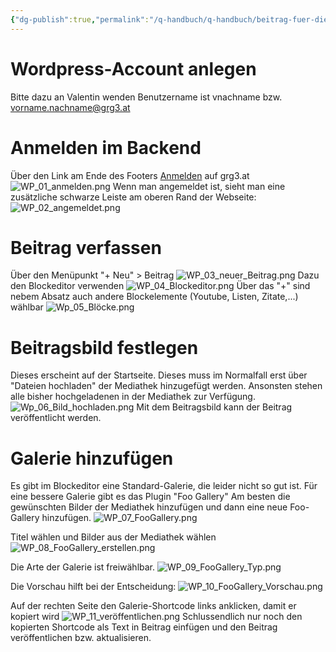 ```yaml
---
{"dg-publish":true,"permalink":"/q-handbuch/q-handbuch/beitrag-fuer-die-webseite/"}
---
```


# Wordpress-Account anlegen
Bitte dazu an Valentin wenden
Benutzername ist vnachname bzw. vorname.nachname@grg3.at

# Anmelden im Backend
Über den Link am Ende des Footers [Anmelden](https://www.grg3.at/wp-admin) auf grg3.at
![WP_01_anmelden.png](/img/user/Q-Handbuch/Bilder/WP_01_anmelden.png)
Wenn man angemeldet ist, sieht man eine zusätzliche schwarze Leiste am oberen Rand der Webseite:
![WP_02_angemeldet.png](/img/user/Q-Handbuch/Bilder/WP_02_angemeldet.png)
# Beitrag verfassen
Über den Menüpunkt "+ Neu" > Beitrag
![WP_03_neuer_Beitrag.png](/img/user/Q-Handbuch/Bilder/WP_03_neuer_Beitrag.png)
Dazu den Blockeditor verwenden
![WP_04_Blockeditor.png](/img/user/Q-Handbuch/Bilder/WP_04_Blockeditor.png)
Über das "+" sind nebem Absatz auch andere Blockelemente (Youtube, Listen, Zitate,...) wählbar
![Wp_05_Blöcke.png](/img/user/Q-Handbuch/Bilder/Wp_05_Bl%C3%B6cke.png)
# Beitragsbild festlegen
Dieses erscheint auf der Startseite.
Dieses muss im Normalfall erst über "Dateien hochladen" der Mediathek hinzugefügt werden.
Ansonsten stehen alle bisher hochgeladenen in der Mediathek zur Verfügung.
![Wp_06_Bild_hochladen.png](/img/user/Q-Handbuch/Bilder/Wp_06_Bild_hochladen.png)
Mit dem Beitragsbild kann der Beitrag veröffentlicht werden.
# Galerie hinzufügen
Es gibt im Blockeditor eine Standard-Galerie, die leider nicht so gut ist.
Für eine bessere Galerie gibt es das Plugin "Foo Gallery"
Am besten die gewünschten Bilder der Mediathek hinzufügen und dann eine neue Foo-Gallery hinzufügen.
![WP_07_FooGallery.png](/img/user/Q-Handbuch/Bilder/WP_07_FooGallery.png)

Titel wählen und Bilder aus der Mediathek wählen
![WP_08_FooGallery_erstellen.png](/img/user/Q-Handbuch/Bilder/WP_08_FooGallery_erstellen.png)

Die Arte der Galerie ist freiwählbar.
![WP_09_FooGallery_Typ.png](/img/user/Q-Handbuch/Bilder/WP_09_FooGallery_Typ.png)

Die Vorschau hilft bei der Entscheidung:
![WP_10_FooGallery_Vorschau.png](/img/user/Q-Handbuch/Bilder/WP_10_FooGallery_Vorschau.png)

Auf der rechten Seite den Galerie-Shortcode links anklicken, damit er kopiert wird
![WP_11_veröffentlichen.png](/img/user/Q-Handbuch/Bilder/WP_11_ver%C3%B6ffentlichen.png)
Schlussendlich nur noch den kopierten Shortcode als Text in Beitrag einfügen und den Beitrag veröffentlichen bzw. aktualisieren.